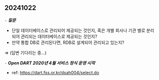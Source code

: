 ## 20241022

`-` ***질문***
- 단일 데이터베이스로 관리되어 제공되는 것인지, 혹은 개별 회사나 기관 별로 분리되어 관리되는 데이터베이스로 제공되는 것인지?
- 만약 통합 DB로 관리된다면, RDB로 설계되어 관리되고 있는지?

$\Rightarrow$ (답변 기다리는 중...)


`-` ***Open DART 2020년 4월 서비스 정식 운영 시작***

- ref: <https://dart.fss.or.kr/dsah004/select.do>